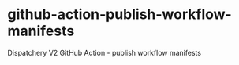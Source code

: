 # github-action-publish-workflow-manifests
Dispatchery V2 GitHub Action - publish workflow manifests
